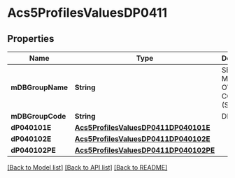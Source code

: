 # Acs5ProfilesValuesDP0411

## Properties
Name | Type | Description | Notes
------------ | ------------- | ------------- | -------------
**mDBGroupName** | **String** | SELECTED MONTHLY OWNER COSTS (SMOC) | 
**mDBGroupCode** | **String** | DP0411 | 
**dP040101E** | [**Acs5ProfilesValuesDP0411DP040101E**](Acs5ProfilesValuesDP0411DP040101E.md) |  | 
**dP040102E** | [**Acs5ProfilesValuesDP0411DP040102E**](Acs5ProfilesValuesDP0411DP040102E.md) |  | 
**dP040102PE** | [**Acs5ProfilesValuesDP0411DP040102PE**](Acs5ProfilesValuesDP0411DP040102PE.md) |  | 

[[Back to Model list]](../README.md#documentation-for-models) [[Back to API list]](../README.md#documentation-for-api-endpoints) [[Back to README]](../README.md)


